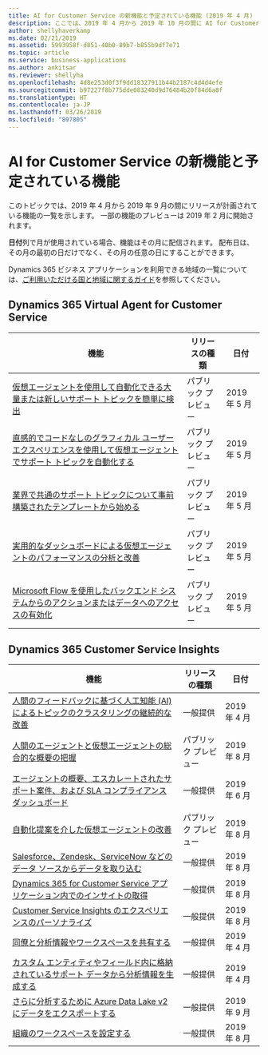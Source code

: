 ```yaml
---
title: AI for Customer Service の新機能と予定されている機能 (2019 年 4 月)
description: ここでは、2019 年 4 月から 2019 年 10 月の間に AI for Customer Service でリリースが計画されている機能の一覧を示します。
author: shellyhaverkamp
ms.date: 02/21/2019
ms.assetid: 5993958f-d851-40b0-89b7-b855b9df7e71
ms.topic: article
ms.service: business-applications
ms.author: ankitsar
ms.reviewer: shellyha
ms.openlocfilehash: 4d8e253d0f3f9dd18327911b44b2187c4d4d4efe
ms.sourcegitcommit: b97227f8b775dde083240d9d76484b20f84d6a8f
ms.translationtype: HT
ms.contentlocale: ja-JP
ms.lasthandoff: 03/26/2019
ms.locfileid: "897805"
---
```

#  <a name="whats-new-and-planned-for-ai-for-customer-service"></a>AI for Customer Service の新機能と予定されている機能

このトピックでは、2019 年 4 月から 2019 年 9 月の間にリリースが計画されている機能の一覧を示します。 一部の機能のプレビューは 2019 年 2 月に開始されます。

**日付**列で月が使用されている場合、機能はその月に配信されます。 配布日は、その月の最初の日だけでなく、その月の任意の日にすることができます。

Dynamics 365 ビジネス アプリケーションを利用できる地域の一覧については、[ご利用いただける国と地域に関するガイド](https://aka.ms/dynamics_365_international_availability_deck)を参照してください。


## <a name="dynamics-365-virtual-agent-for-customer-service"></a>Dynamics 365 Virtual Agent for Customer Service

| 機能      | リリースの種類         | 日付                |
|--------------|----------------------|-------------------------------------|
| [仮想エージェントを使用して自動化できる大量または新しいサポート トピックを簡単に検出](virtual-agent/discover-topics.md)    | パブリック プレビュー     | 2019 年 5 月                          |
| [直感的でコードなしのグラフィカル ユーザー エクスペリエンスを使用して仮想エージェントでサポート トピックを自動化する](virtual-agent/intuitive-user-experience.md) | パブリック プレビュー       | 2019 年 5 月                          |
| [業界で共通のサポート トピックについて事前構築されたテンプレートから始める](virtual-agent/pre-built-templates.md) | パブリック プレビュー       | 2019 年 5 月                          |
| [実用的なダッシュボードによる仮想エージェントのパフォーマンスの分析と改善](virtual-agent/intuitive-dashboards.md) | パブリック プレビュー| 2019 年 5 月   |
| [Microsoft Flow を使用したバックエンド システムからのアクションまたはデータへのアクセスの有効化](virtual-agent/using-flow.md) | パブリック プレビュー | 2019 年 5 月|

## <a name="dynamics-365-customer-service-insights"></a>Dynamics 365 Customer Service Insights

| 機能    | リリースの種類         | 日付 |
|------------|----------------------|----------------------|
| [人間のフィードバックに基づく人工知能 (AI) によるトピックのクラスタリングの継続的な改善](insights/continuous-ai-improvement.md) | 一般提供 | 2019 年 4 月             |
| [人間のエージェントと仮想エージェントの総合的な概要の把握](insights/combined-human-bot-metrics.md) | パブリック プレビュー | 2019 年 8 月  |
| [エージェントの概要、エスカレートされたサポート案件、および SLA コンプライアンス ダッシュボード](insights/more-dashboard.md) | 一般提供 | 2019 年 6 月  |
| [自動化提案を介した仮想エージェントの改善](insights/improve-bot-with-topic-suggestion.md) | パブリック プレビュー  | 2019 年 8 月  |
| [Salesforce、Zendesk、ServiceNow などのデータ ソースからデータを取り込む](insights/more-data-sources-support.md) | 一般提供 | 2019 年 8 月   |
| [Dynamics 365 for Customer Service アプリケーション内でのインサイトの取得](insights/integrated-experience-with-dynamics-365-for-customer-service.md)   | 一般提供 | 2019 年 8 月             |
| [Customer Service Insights のエクスペリエンスのパーソナライズ](insights/personalized-experience.md)  | 一般提供 | 2019 年 8 月  |
| [同僚と分析情報やワークスペースを共有する](insights/workspace-sharing.md)  | 一般提供 | 2019 年 4 月             |
| [カスタム エンティティやフィールド内に格納されているサポート データから分析情報を生成する](insights/custom-entities-support.md) | 一般提供 | 2019 年 4 月             |
| [さらに分析するために Azure Data Lake v2 にデータをエクスポートする](insights/export-data-to-azure-data-lake-v2.md)  | 一般提供 | 2019 年 9 月      |
| [組織のワークスペースを設定する](insights/setup-organizational-workspace.md)  | 一般提供 | 2019 年 8 月       |
